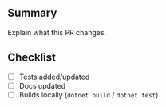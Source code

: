 ## Summary
Explain what this PR changes.

## Checklist
- [ ] Tests added/updated
- [ ] Docs updated
- [ ] Builds locally (`dotnet build` / `dotnet test`)
